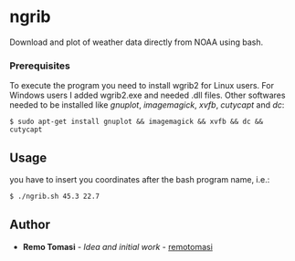 # ngrib
Download and plot of weather data directly from NOAA using bash.

### Prerequisites

To execute the program you need to install wgrib2 for Linux users.
For Windows users I added wgrib2.exe and needed .dll files. Other softwares needed to be installed like *gnuplot*, *imagemagick*, *xvfb*, *cutycapt* and *dc*:
```gnuplot
$ sudo apt-get install gnuplot && imagemagick && xvfb && dc && cutycapt
```

## Usage
you have to insert you coordinates after the bash program name, i.e.:
```bash
$ ./ngrib.sh 45.3 22.7
```



## Author

* **Remo Tomasi** - *Idea and initial work* - [remotomasi](https://github.com/remotomasi)
